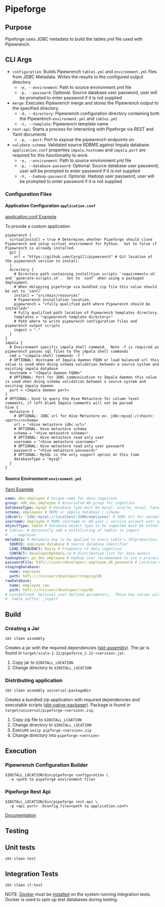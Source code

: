 # Pipeforge

## Purpose
Pipeforge uses JDBC metadata to build the tables.yml file used with Pipewrench.


## CLI Args

- `configuration`: Builds Pipewrench `tables.yml` and `environment.yml` files from JDBC Metadata.  Writes the results to the configured output directory
    - `-e, --environment`: Path to source environment.yml file
    - `-p, --password`: Optional. Source database user password, user will be prompted to enter password if it is not supplied
- `merge`: Executes Pipewrench merge and stores the Pipewrench output to the specified directory.
    - `-d, --directory`: Pipewrench configuration directory containing both the Pipewrench `environment.yml` and `tables.yml`
    - `-t, --template`: Pipewrench template name
- `rest-api`: Starts a process for interacting with Pipeforge via REST and Yaml documents
    - `-p, --port`: Port to expose the pipewrench endpoints on
- `validate-schema`: Validated source RDBMS against Impala database.  `application.conf` properties `impala.hostname` and `impala.port` are required for this functionality to work.
    - `-e, --environment`: Path to source environment.yml file
    - `-p, --database-password`: Optional. Source database user password, user will be prompted to enter password if it is not supplied
    - `-h, --hadoop-password`: Optional. Hadoop user password, user will be prompted to enter password if it is not supplied

### Configuration Files

#### Application Configuration `application.conf`
[application.conf Example](src/main/resources/application.conf)

To provide a custom application

```
pipewrench { 
  virtualInstall = true # Determines whether Pipeforge should clone Pipewrench and setup virtual environment for Python.  Set to false if Pipewrench is already installed.
  git {
    url = "https://github.com/Cargill/pipewrench" # Git location of the pipewrench version to install.
  }
  directory {
    # Directory path containing installtion scripts `requirements.sh` and `generate-scripts.sh`.  Set to `conf` when using a packaged deployment.
    # When delopying pipeforge via bundled zip file this value should be set to `conf/`
    install = "src/main/resources"
    # Pipewrench installation location.
    pipewrench = "<fully qualified path where Pipewrench should be installed>"
    # Fully qualified path location of Pipewrench templates directory.
    templates = "<pipewrench template directory>"
    # Path where to write pipewrench configuration files and pipewrench output scripts 
    ingest = "." 
  }
}
impala {
  # Environment specific impala shell command.  Note -f is required as pipewrench passes sql files to the impala shell commands
  cmd = "<impala-shell command> -f "
  # OPTIONAL: Hostname of Impala daemon FQDN or load balanced url this value is used when doing schema validation between a source system and existing impala database
  hostname = "<Impala daemon FQDN>"
  # OPTIONAL: Port for JDBC communication to Impala daemon this value is used when doing schema validation between a source system and existing impala daemon
  port = <Impala daemon port>
}
# OPTIONAL: Used to query the Hive Metastore for column level comments, if left blank Impala comments will not be parsed
hive {
  metastore {
    # OPTIONAL: JDBC url for Hive Metastore ex. jdbc:mysql://<host>:<port>/<schema>
    url = "<hive metastore jdbc url>"
    # OPTIONAL: Hive metastore schema
    schema = "<hive metasotre schema>"
    # OPTIONAL: Hive metastore read only user
    username = "<hive metastore username>"
    # OPTIONAL: Hive metastore read only user password
    password = "<hive metastore password>"
    # OPTIONAL: MySQL is the only support option at this time
    databaseType = "mysql"
  }
}
```

#### Source Environment `environment.yml`
[Yaml Example](src/main/resources/environment.yml)
```yaml
name: dev.employee # Unique name for data ingestion
group: edh_dev_employee # Associated AD group for ingestion
databaseType: mysql # Database type must be mysql, oracle, mssql, hana, or teradata, as400, redshift, impala
schema: employees # RDMS or impala database / schema
jdbcUrl: "jdbc:mysql://localhost:3306/employees" # JDBC Url for connecting to database. Impala example: jdbc:hive2://<host>:21050/<database>;AuthMech=3;ssl=true
username: employee # RDMS username or AD user / service account user name (Impala)
objectType: table # Database object type to be ingested must be either table or view
# tables: # Optionally add a whitelisting of tables to ingest
#   - employee
metadata: # Metadata map to be applied to every table's tblproperties. https://www.cloudera.com/documentation/enterprise/latest/topics/impala_create_table.html
  SOURCE: employee database # Source database identifier
  LOAD_FREQUENCY: Daily # Frequency of data ingestion
  CONTACT: developer@phdata.io # Distribution list for data owners
hadoopUser: ps_dev_employee # Hadoop user recommended to use a process account
passwordFile: hdfs:///user/developer/.employee_db_password # Location of sqoop's password file recommended HDFS location
stagingDatabase:
  name: employee
  path: hdfs:///ns/user/developer/staging/db
rawDatabase:
  name: employee_raw
  path: hdfs:///ns/user/developer/raw/db
# userDefined: Optional user defined parameters.  These key values will be added to the pipewrench environment and configuration files to be used in templates
#  table_suffix: _ingest
```

## Build

### Creating a Jar

```sbtshell
sbt clean assembly
```

Creates a jar with the required dependencies ([sbt-assembly](https://github.com/sbt/sbt-assembly)).  The jar is found in  `target/scala-2.12/pipeforce_2.12-<version>.jar`.

1. Copy jar to `$INSTALL_LOCATION`
2. Change directory to `$INSTALL_LOCATION`

### Distributing application

```sbtshell
sbt clean assembly universal:packageBin
```
Creates a bundled zip application with required dependencies and executable scripts ([sbt-native-packager](https://github.com/sbt/sbt-native-packager)).  Package is found in `target/universal/pipeforge-<version>.zip`.

1. Copy zip file to `$INSTALL_LCOATION`
2. Change directory to `$INSTALL_LOCATION`
3. Execute `unzip pipforge-<version>.zip`
4. Change directory into `pipeforge-<version>`

## Execution

### Pipewrench Configuration Builder
```
$INSTALL_LOCATION/bin/pipeforge configuration \
  -e <path to pipeforge environment file>
```

### Pipeforge Rest Api
```
$INSTALL_LOCATION/bin/pipeforge rest-api \
  -p <api port> -Dconfig.file=<path to application.conf>
```
[Documentation](rest-api/README.md)

## Testing

## Unit tests

```sbtshell
sbt clean test
```

## Integration Tests

```sbtshell
sbt clean it:test
```

NOTE: [Docker](https://www.docker.com/) must be [installed](https://docs.docker.com/engine/installation/) on the system running integration tests.  Docker is used to spin up test databases during testing.
